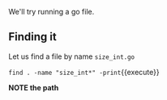 We'll try running a go file.

## Finding it

Let us find a file by name `size_int.go`

`find . -name "size_int*" -print`{{execute}}

**NOTE the path**